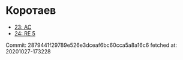 # Коротаев
- [23: AC](23.md)
- [24: RE 5](24.md)

Commit: 2879441f29789e526e3dceaf6bc60cca5a8a16c6
 fetched at: 20201027-173228

